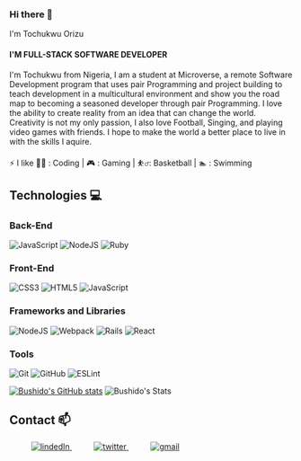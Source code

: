 ### Hi there 👋


I'm Tochukwu Orizu
#### I'M FULL-STACK SOFTWARE DEVELOPER


I'm Tochukwu from Nigeria, I am a student at Microverse, a remote Software Development program that uses pair Programming and project building to teach development in a multicultural environment and show you the road map to becoming a seasoned developer through pair Programming. I love the ability to create reality from an idea that can change the world. Creativity is not my only passion, I also love Football, Singing, and playing video games with friends. I hope to make the world a better place to live in with the skills I aquire.


⚡ I like 👨‍💻 : Coding | 🎮 : Gaming | ⛹️‍♂️: Basketball | 🏊 : Swimming

## Technologies 💻

### Back-End
  ![JavaScript](https://img.shields.io/badge/javascript-%23323330.svg?style=for-the-badge&logo=javascript&logoColor=%23F7DF1E)
  ![NodeJS](https://img.shields.io/badge/node.js-6DA55F?style=for-the-badge&logo=node.js&logoColor=white)
  ![Ruby](https://img.shields.io/badge/ruby-FF0000?style=for-the-badge&logo=ruby&logoColor=white)
### Front-End
   ![CSS3](https://img.shields.io/badge/css3-%231572B6.svg?style=for-the-badge&logo=css3&logoColor=white)
   ![HTML5](https://img.shields.io/badge/html5-%23E34F26.svg?style=for-the-badge&logo=html5&logoColor=white)
   ![JavaScript](https://img.shields.io/badge/javascript-%23323330.svg?style=for-the-badge&logo=javascript&logoColor=%23F7DF1E)

### Frameworks and Libraries
   ![NodeJS](https://img.shields.io/badge/node.js-6DA55F?style=for-the-badge&logo=node.js&logoColor=white)
   ![Webpack](https://img.shields.io/badge/webpack-%238DD6F9.svg?style=for-the-badge&logo=webpack&logoColor=black)
   ![Rails](https://img.shields.io/badge/rails-FF0000?style=for-the-badge&logo=rails&logoColor=white)
   ![React](https://img.shields.io/badge/react-50DA11?style=for-the-badge&logo=react&logoColor=white)

   
### Tools
   ![Git](https://img.shields.io/badge/git-%23F05033.svg?style=for-the-badge&logo=git&logoColor=white)
   ![GitHub](https://img.shields.io/badge/github-%23121011.svg?style=for-the-badge&logo=github&logoColor=white)
   ![ESLint](https://img.shields.io/badge/ESLint-4B3263?style=for-the-badge&logo=eslint&logoColor=white)



[![Bushido's GitHub stats](https://github-readme-stats.vercel.app/api?username=Bushido-brown)](https://github.com/Bushido-brown/github-readme-stats)
![Bushido's Stats](https://github-readme-stats.vercel.app/api/top-langs/?username=Bushido-brown&theme=blue-green)

## Contact 📫

<div>
  <div>
    &ensp;&ensp;&ensp;&ensp;&ensp; <a  href="https://www.linkedin.com/in/tochukwu-orizu-52187013a" target="_blank">
      <img src="https://img.shields.io/badge/Linked%20In-0A66C2.svg?style=for-the-badge&logo=linkedin&logoColor=white" alt="lindedIn"/>
    </a>
    &ensp;&ensp;&ensp;&ensp;&ensp; <a href="https://twitter.com/tuzyorizu" target="_blank">
     <img src="https://img.shields.io/badge/Twitter-1DA1F2.svg?style=for-the-badge&logo=twitter&logoColor=white" alt="twitter"/>
    </a>
     &ensp;&ensp;&ensp;&ensp;&ensp; <a href="" target="_blank">
     <img src='https://img.shields.io/badge/Gmail-D14836?style=for-the-badge&logo=gmail&logoColor=white' alt='gmail'/>
    </a>
  </div>
</div>
